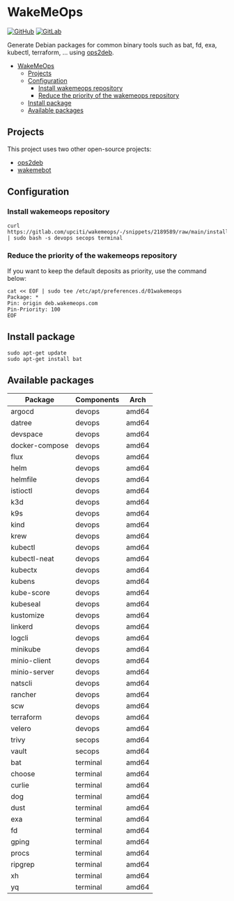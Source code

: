 # WakeMeOps

[![GitHub](https://img.shields.io/badge/GitHub-100000?style=for-the-badge&logo=github&logoColor=white)](https://github.com/upciti/wakemeops)
[![GitLab](https://img.shields.io/badge/GitLab-330F63?style=for-the-badge&logo=gitlab&logoColor=white)](https://gitlab.com/upciti/wakemeops)

Generate Debian packages for common binary tools such as bat, fd, exa, kubectl, terraform, ...
using [ops2deb](https://github.com/upciti/ops2deb).

- [WakeMeOps](#wakemeops)
  - [Projects](#projects)
  - [Configuration](#configuration)
    - [Install wakemeops repository](#install-wakemeops-repository)
    - [Reduce the priority of the wakemeops repository](#reduce-the-priority-of-the-wakemeops-repository)
  - [Install package](#install-package)
  - [Available packages](#available-packages)

## Projects

This project uses two other open-source projects:

- [ops2deb](https://github.com/upciti/ops2deb)
- [wakemebot](https://github.com/upciti/wakemebot)

## Configuration

### Install wakemeops repository

```shell
curl https://gitlab.com/upciti/wakemeops/-/snippets/2189589/raw/main/install.sh | sudo bash -s devops secops terminal
```

### Reduce the priority of the wakemeops repository

If you want to keep the default deposits as priority,
use the command below:

```shell
cat << EOF | sudo tee /etc/apt/preferences.d/01wakemeops
Package: *
Pin: origin deb.wakemeops.com
Pin-Priority: 100
EOF
```

## Install package

```shell
sudo apt-get update
sudo apt-get install bat
```

## Available packages

| Package        | Components  | Arch  |
| -------------- | ----------- | ----- |
| argocd         | devops      | amd64 |
| datree         | devops      | amd64 |
| devspace       | devops      | amd64 |
| docker-compose | devops      | amd64 |
| flux           | devops      | amd64 |
| helm           | devops      | amd64 |
| helmfile       | devops      | amd64 |
| istioctl       | devops      | amd64 |
| k3d            | devops      | amd64 |
| k9s            | devops      | amd64 |
| kind           | devops      | amd64 |
| krew           | devops      | amd64 |
| kubectl        | devops      | amd64 |
| kubectl-neat   | devops      | amd64 |
| kubectx        | devops      | amd64 |
| kubens         | devops      | amd64 |
| kube-score     | devops      | amd64 |
| kubeseal       | devops      | amd64 |
| kustomize      | devops      | amd64 |
| linkerd        | devops      | amd64 |
| logcli         | devops      | amd64 |
| minikube       | devops      | amd64 |
| minio-client   | devops      | amd64 |
| minio-server   | devops      | amd64 |
| natscli        | devops      | amd64 |
| rancher        | devops      | amd64 |
| scw            | devops      | amd64 |
| terraform      | devops      | amd64 |
| velero         | devops      | amd64 |
| trivy          | secops      | amd64 |
| vault          | secops      | amd64 |
| bat            | terminal    | amd64 |
| choose         | terminal    | amd64 |
| curlie         | terminal    | amd64 |
| dog            | terminal    | amd64 |
| dust           | terminal    | amd64 |
| exa            | terminal    | amd64 |
| fd             | terminal    | amd64 |
| gping          | terminal    | amd64 |
| procs          | terminal    | amd64 |
| ripgrep        | terminal    | amd64 |
| xh             | terminal    | amd64 |
| yq             | terminal    | amd64 |
